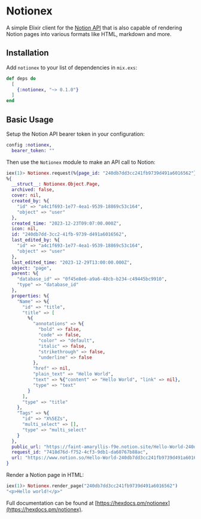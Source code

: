 # Notionex

A simple Elixir client for the [Notion API](https://developers.notion.com) that is also capable of rendering Notion pages into various formats like HTML, markdown and more.

## Installation

Add `notionex` to your list of dependencies in `mix.exs`:

```elixir
def deps do
  [
    {:notionex, "~> 0.1.0"}
  ]
end
```

## Basic Usage

Setup the Notion API bearer token in your configuration:

```elixir
config :notionex,
  bearer_token: ""
```

Then use the `Notionex` module to make an API call to Notion:

```elixir
iex(1)> Notionex.request(%{page_id: "240db7dd3cc241fb9739d491a6016562"}, :retrieve_page)
%{
  __struct__: Notionex.Object.Page,
  archived: false,
  cover: nil,
  created_by: %{
    "id" => "a4c1f693-1e77-4ea1-9539-18869c53c164",
    "object" => "user"
  },
  created_time: "2023-12-23T09:07:00.000Z",
  icon: nil,
  id: "240db7dd-3cc2-41fb-9739-d491a6016562",
  last_edited_by: %{
    "id" => "a4c1f693-1e77-4ea1-9539-18869c53c164",
    "object" => "user"
  },
  last_edited_time: "2023-12-29T13:00:00.000Z",
  object: "page",
  parent: %{
    "database_id" => "0f45e8e6-a9a6-48cb-b234-c49445bc9910",
    "type" => "database_id"
  },
  properties: %{
    "Name" => %{
      "id" => "title",
      "title" => [
        %{
          "annotations" => %{
            "bold" => false,
            "code" => false,
            "color" => "default",
            "italic" => false,
            "strikethrough" => false,
            "underline" => false
          },
          "href" => nil,
          "plain_text" => "Hello World",
          "text" => %{"content" => "Hello World", "link" => nil},
          "type" => "text"
        }
      ],
      "type" => "title"
    },
    "Tags" => %{
      "id" => "X%5EZs",
      "multi_select" => [],
      "type" => "multi_select"
    }
  },
  public_url: "https://faint-amaryllis-f9e.notion.site/Hello-World-240db7dd3cc241fb9739d491a6016562",
  request_id: "7418d76d-f752-4cf3-9db1-da60767b88ac",
  url: "https://www.notion.so/Hello-World-240db7dd3cc241fb9739d491a6016562"
}
```

Render a Notion page in HTML:

```elixir
iex(1)> Notionex.render_page("240db7dd3cc241fb9739d491a6016562")
"<p>Hello world!</p>"
```

Full documentation can be found at [https://hexdocs.pm/notionex](https://hexdocs.pm/notionex).
